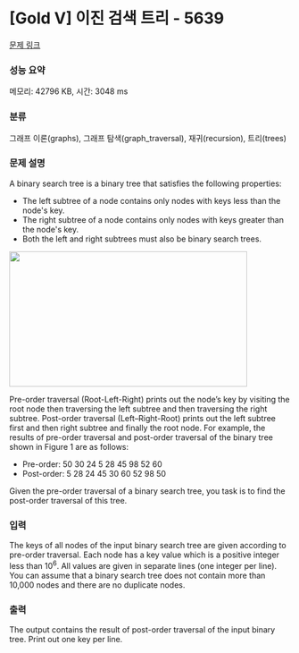 # [Gold V] 이진 검색 트리 - 5639 

[문제 링크](https://www.acmicpc.net/problem/5639) 

### 성능 요약

메모리: 42796 KB, 시간: 3048 ms

### 분류

그래프 이론(graphs), 그래프 탐색(graph_traversal), 재귀(recursion), 트리(trees)

### 문제 설명

<p>A binary search tree is a binary tree that satisfies the following properties: </p>

<ul>
	<li>The left subtree of a node contains only nodes with keys less than the node's key. </li>
	<li>The right subtree of a node contains only nodes with keys greater than the node's key. </li>
	<li>Both the left and right subtrees must also be binary search trees. </li>
</ul>

<p><img alt="" src="https://www.acmicpc.net/upload/images/bsearchtree.png" style="height:242px; width:426px"></p>

<p>Pre-order traversal (Root-Left-Right) prints out the node’s key by visiting the root node then traversing the left subtree and then traversing the right subtree. Post-order traversal (Left–Right-Root) prints out the left subtree first and then right subtree and finally the root node. For example, the results of pre-order traversal and post-order traversal of the binary tree shown in Figure 1 are as follows: </p>

<ul>
	<li>Pre-order: 50 30 24 5 28 45 98 52 60 </li>
	<li>Post-order: 5 28 24 45 30 60 52 98 50 </li>
</ul>

<p>Given the pre-order traversal of a binary search tree, you task is to find the post-order traversal of this tree.</p>

### 입력 

 <p>The keys of all nodes of the input binary search tree are given according to pre-order traversal. Each node has a key value which is a positive integer less than 10<sup>6</sup>. All values are given in separate lines (one integer per line). You can assume that a binary search tree does not contain more than 10,000 nodes and there are no duplicate nodes. </p>

### 출력 

 <p>The output contains the result of post-order traversal of the input binary tree. Print out one key per line. </p>

